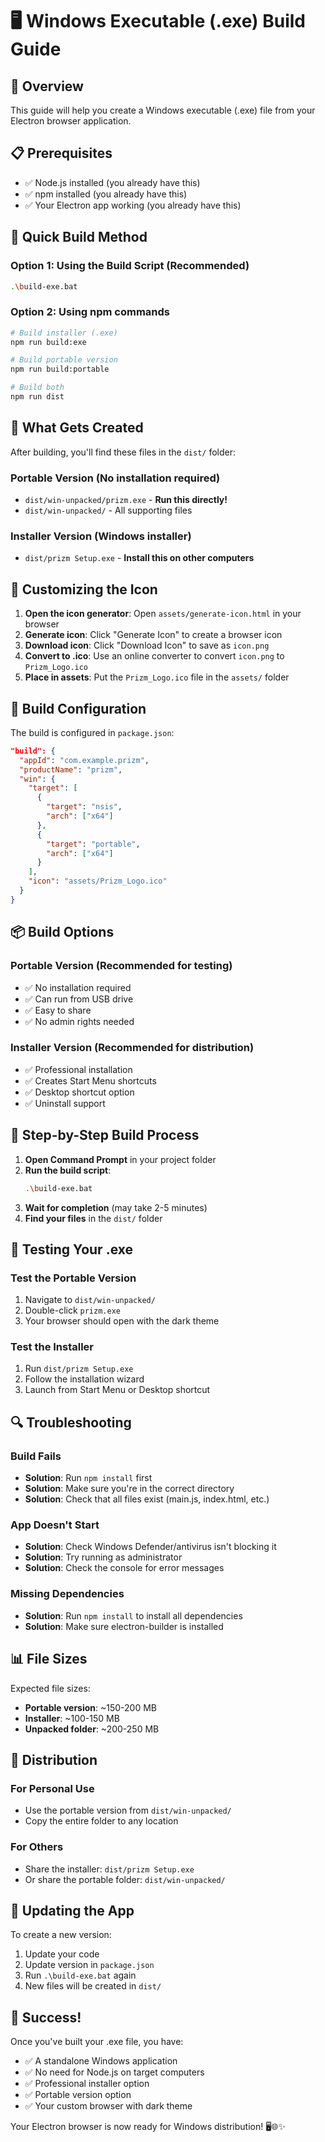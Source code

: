 # 🖥️ Windows Executable (.exe) Build Guide

## 🎯 **Overview**
This guide will help you create a Windows executable (.exe) file from your Electron browser application.

## 📋 **Prerequisites**
- ✅ Node.js installed (you already have this)
- ✅ npm installed (you already have this)
- ✅ Your Electron app working (you already have this)

## 🚀 **Quick Build Method**

### **Option 1: Using the Build Script (Recommended)**
```bash
.\build-exe.bat
```

### **Option 2: Using npm commands**
```bash
# Build installer (.exe)
npm run build:exe

# Build portable version
npm run build:portable

# Build both
npm run dist
```

## 📁 **What Gets Created**

After building, you'll find these files in the `dist/` folder:

### **Portable Version** (No installation required)
- `dist/win-unpacked/prizm.exe` - **Run this directly!**
- `dist/win-unpacked/` - All supporting files

### **Installer Version** (Windows installer)
- `dist/prizm Setup.exe` - **Install this on other computers**

## 🎨 **Customizing the Icon**

1. **Open the icon generator**: Open `assets/generate-icon.html` in your browser
2. **Generate icon**: Click "Generate Icon" to create a browser icon
3. **Download icon**: Click "Download Icon" to save as `icon.png`
4. **Convert to .ico**: Use an online converter to convert `icon.png` to `Prizm_Logo.ico`
5. **Place in assets**: Put the `Prizm_Logo.ico` file in the `assets/` folder

## 🔧 **Build Configuration**

The build is configured in `package.json`:

```json
"build": {
  "appId": "com.example.prizm",
  "productName": "prizm",
  "win": {
    "target": [
      {
        "target": "nsis",
        "arch": ["x64"]
      },
      {
        "target": "portable",
        "arch": ["x64"]
      }
    ],
    "icon": "assets/Prizm_Logo.ico"
  }
}
```

## 📦 **Build Options**

### **Portable Version** (Recommended for testing)
- ✅ No installation required
- ✅ Can run from USB drive
- ✅ Easy to share
- ✅ No admin rights needed

### **Installer Version** (Recommended for distribution)
- ✅ Professional installation
- ✅ Creates Start Menu shortcuts
- ✅ Desktop shortcut option
- ✅ Uninstall support

## 🚀 **Step-by-Step Build Process**

1. **Open Command Prompt** in your project folder
2. **Run the build script**:
   ```bash
   .\build-exe.bat
   ```
3. **Wait for completion** (may take 2-5 minutes)
4. **Find your files** in the `dist/` folder

## 📱 **Testing Your .exe**

### **Test the Portable Version**
1. Navigate to `dist/win-unpacked/`
2. Double-click `prizm.exe`
3. Your browser should open with the dark theme

### **Test the Installer**
1. Run `dist/prizm Setup.exe`
2. Follow the installation wizard
3. Launch from Start Menu or Desktop shortcut

## 🔍 **Troubleshooting**

### **Build Fails**
- **Solution**: Run `npm install` first
- **Solution**: Make sure you're in the correct directory
- **Solution**: Check that all files exist (main.js, index.html, etc.)

### **App Doesn't Start**
- **Solution**: Check Windows Defender/antivirus isn't blocking it
- **Solution**: Try running as administrator
- **Solution**: Check the console for error messages

### **Missing Dependencies**
- **Solution**: Run `npm install` to install all dependencies
- **Solution**: Make sure electron-builder is installed

## 📊 **File Sizes**

Expected file sizes:
- **Portable version**: ~150-200 MB
- **Installer**: ~100-150 MB
- **Unpacked folder**: ~200-250 MB

## 🎯 **Distribution**

### **For Personal Use**
- Use the portable version from `dist/win-unpacked/`
- Copy the entire folder to any location

### **For Others**
- Share the installer: `dist/prizm Setup.exe`
- Or share the portable folder: `dist/win-unpacked/`

## 🔄 **Updating the App**

To create a new version:
1. Update your code
2. Update version in `package.json`
3. Run `.\build-exe.bat` again
4. New files will be created in `dist/`

## 🎉 **Success!**

Once you've built your .exe file, you have:
- ✅ A standalone Windows application
- ✅ No need for Node.js on target computers
- ✅ Professional installer option
- ✅ Portable version option
- ✅ Your custom browser with dark theme

Your Electron browser is now ready for Windows distribution! 🖥️🌐✨
